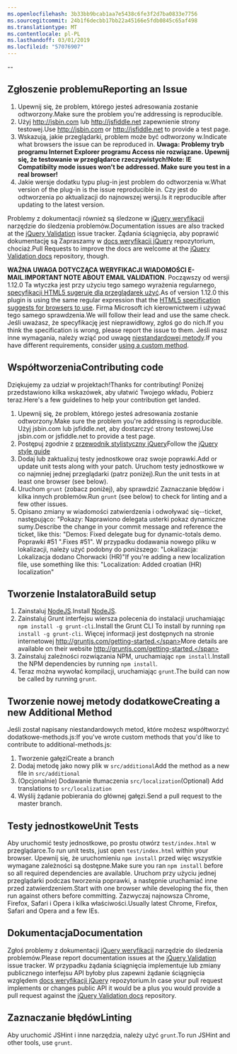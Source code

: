 ```yaml
---
ms.openlocfilehash: 3b33bb9bcab1aa7e5438c6fe3f2d7ba0833e7756
ms.sourcegitcommit: 24b1f6decbb17bb22a45166e5fdb0845c65af498
ms.translationtype: MT
ms.contentlocale: pl-PL
ms.lasthandoff: 03/01/2019
ms.locfileid: "57076907"
---
```

--

## <a name="reporting-an-issue"></a><span data-ttu-id="8989c-101">Zgłoszenie problemu</span><span class="sxs-lookup"><span data-stu-id="8989c-101">Reporting an Issue</span></span>

1. <span data-ttu-id="8989c-102">Upewnij się, że problem, którego jesteś adresowania zostanie odtworzony.</span><span class="sxs-lookup"><span data-stu-id="8989c-102">Make sure the problem you're addressing is reproducible.</span></span>
2. <span data-ttu-id="8989c-103">Użyj http://jsbin.com lub http://jsfiddle.net zapewnienie strony testowej.</span><span class="sxs-lookup"><span data-stu-id="8989c-103">Use http://jsbin.com or http://jsfiddle.net to provide a test page.</span></span>
3. <span data-ttu-id="8989c-104">Wskazują, jakie przeglądarki, problem może być odtworzony w.</span><span class="sxs-lookup"><span data-stu-id="8989c-104">Indicate what browsers the issue can be reproduced in.</span></span> <span data-ttu-id="8989c-105">**Uwaga: Problemy tryb programu Internet Explorer programu Access nie rozwiązane. Upewnij się, że testowanie w przeglądarce rzeczywistych!**</span><span class="sxs-lookup"><span data-stu-id="8989c-105">**Note: IE Compatibilty mode issues won't be addressed. Make sure you test in a real browser!**</span></span>
4. <span data-ttu-id="8989c-106">Jakie wersje dodatku typu plug-in jest problem do odtworzenia w.</span><span class="sxs-lookup"><span data-stu-id="8989c-106">What version of the plug-in is the issue reproducible in.</span></span> <span data-ttu-id="8989c-107">Czy jest do odtworzenia po aktualizacji do najnowszej wersji.</span><span class="sxs-lookup"><span data-stu-id="8989c-107">Is it reproducible after updating to the latest version.</span></span>

<span data-ttu-id="8989c-108">Problemy z dokumentacji również są śledzone w [jQuery weryfikacji](https://github.com/jzaefferer/jquery-validation/issues) narzędzie do śledzenia problemów.</span><span class="sxs-lookup"><span data-stu-id="8989c-108">Documentation issues are also tracked at the [jQuery Validation](https://github.com/jzaefferer/jquery-validation/issues) issue tracker.</span></span>
<span data-ttu-id="8989c-109">Żądania ściągnięcia, aby poprawić dokumentację są Zapraszamy w [docs weryfikacji jQuery](https://github.com/jzaefferer/validation-content) repozytorium, chociaż.</span><span class="sxs-lookup"><span data-stu-id="8989c-109">Pull Requests to improve the docs are welcome at the [jQuery Validation docs](https://github.com/jzaefferer/validation-content) repository, though.</span></span>

<span data-ttu-id="8989c-110">**WAŻNA UWAGA DOTYCZĄCA WERYFIKACJI WIADOMOŚCI E-MAIL**.</span><span class="sxs-lookup"><span data-stu-id="8989c-110">**IMPORTANT NOTE ABOUT EMAIL VALIDATION**.</span></span> <span data-ttu-id="8989c-111">Począwszy od wersji 1.12.0 Ta wtyczka jest przy użyciu tego samego wyrażenia regularnego, [specyfikacji HTML5 sugeruje dla przeglądarek użyć](https://html.spec.whatwg.org/multipage/forms.html#valid-e-mail-address).</span><span class="sxs-lookup"><span data-stu-id="8989c-111">As of version 1.12.0 this plugin is using the same regular expression that the [HTML5 specification suggests for browsers to use](https://html.spec.whatwg.org/multipage/forms.html#valid-e-mail-address).</span></span> <span data-ttu-id="8989c-112">Firma Microsoft ich kierownictwem i używać tego samego sprawdzenia.</span><span class="sxs-lookup"><span data-stu-id="8989c-112">We will follow their lead and use the same check.</span></span> <span data-ttu-id="8989c-113">Jeśli uważasz, że specyfikację jest nieprawidłowy, zgłoś go do nich.</span><span class="sxs-lookup"><span data-stu-id="8989c-113">If you think the specification is wrong, please report the issue to them.</span></span> <span data-ttu-id="8989c-114">Jeśli masz inne wymagania, należy wziąć pod uwagę [niestandardowej metody](http://jqueryvalidation.org/jQuery.validator.addMethod/).</span><span class="sxs-lookup"><span data-stu-id="8989c-114">If you have different requirements, consider [using a custom method](http://jqueryvalidation.org/jQuery.validator.addMethod/).</span></span>

## <a name="contributing-code"></a><span data-ttu-id="8989c-115">Współtworzenia</span><span class="sxs-lookup"><span data-stu-id="8989c-115">Contributing code</span></span>

<span data-ttu-id="8989c-116">Dziękujemy za udział w projektach!</span><span class="sxs-lookup"><span data-stu-id="8989c-116">Thanks for contributing!</span></span> <span data-ttu-id="8989c-117">Poniżej przedstawiono kilka wskazówek, aby ułatwić Twojego wkładu, Pobierz teraz.</span><span class="sxs-lookup"><span data-stu-id="8989c-117">Here's a few guidelines to help your contribution get landed.</span></span>

1. <span data-ttu-id="8989c-118">Upewnij się, że problem, którego jesteś adresowania zostanie odtworzony.</span><span class="sxs-lookup"><span data-stu-id="8989c-118">Make sure the problem you're addressing is reproducible.</span></span> <span data-ttu-id="8989c-119">Użyj jsbin.com lub jsfiddle.net, aby dostarczyć strony testowej.</span><span class="sxs-lookup"><span data-stu-id="8989c-119">Use jsbin.com or jsfiddle.net to provide a test page.</span></span>
2. <span data-ttu-id="8989c-120">Postępuj zgodnie z [przewodnik stylistyczny jQuery](http://contribute.jquery.com/style-guides/js)</span><span class="sxs-lookup"><span data-stu-id="8989c-120">Follow the [jQuery style guide](http://contribute.jquery.com/style-guides/js)</span></span>
3. <span data-ttu-id="8989c-121">Dodaj lub zaktualizuj testy jednostkowe oraz swoje poprawki.</span><span class="sxs-lookup"><span data-stu-id="8989c-121">Add or update unit tests along with your patch.</span></span> <span data-ttu-id="8989c-122">Uruchom testy jednostkowe w co najmniej jednej przeglądarki (patrz poniżej).</span><span class="sxs-lookup"><span data-stu-id="8989c-122">Run the unit tests in at least one browser (see below).</span></span>
4. <span data-ttu-id="8989c-123">Uruchom `grunt` (zobacz poniżej), aby sprawdzić Zaznaczanie błędów i kilka innych problemów.</span><span class="sxs-lookup"><span data-stu-id="8989c-123">Run `grunt` (see below) to check for linting and a few other issues.</span></span>
5. <span data-ttu-id="8989c-124">Opisano zmiany w wiadomości zatwierdzenia i odwoływać się--ticket, następująco: "Pokazy: Naprawiono delegata usterki pokaz dynamiczne sumy.</span><span class="sxs-lookup"><span data-stu-id="8989c-124">Describe the change in your commit message and reference the ticket, like this: "Demos: Fixed delegate bug for dynamic-totals demo.</span></span> <span data-ttu-id="8989c-125">Poprawki #51 ".</span><span class="sxs-lookup"><span data-stu-id="8989c-125">Fixes #51".</span></span> <span data-ttu-id="8989c-126">W przypadku dodawania nowego pliku w lokalizacji, należy użyć podobny do poniższego: "Lokalizacja: Lokalizacja dodano Chorwacki (HR)"</span><span class="sxs-lookup"><span data-stu-id="8989c-126">If you're adding a new localization file, use something like this: "Localization: Added croatian (HR) localization"</span></span>

## <a name="build-setup"></a><span data-ttu-id="8989c-127">Tworzenie Instalatora</span><span class="sxs-lookup"><span data-stu-id="8989c-127">Build setup</span></span>

1. <span data-ttu-id="8989c-128">Zainstaluj [NodeJS](http://nodejs.org).</span><span class="sxs-lookup"><span data-stu-id="8989c-128">Install [NodeJS](http://nodejs.org).</span></span>
2. <span data-ttu-id="8989c-129">Zainstaluj Grunt interfejsu wiersza polecenia do instalacji uruchamiając `npm install -g grunt-cli`.</span><span class="sxs-lookup"><span data-stu-id="8989c-129">Install the Grunt CLI To install by running `npm install -g grunt-cli`.</span></span> <span data-ttu-id="8989c-130">Więcej informacji jest dostępnych na stronie internetowej http://gruntjs.com/getting-started.</span><span class="sxs-lookup"><span data-stu-id="8989c-130">More details are available on their website http://gruntjs.com/getting-started.</span></span>
3. <span data-ttu-id="8989c-131">Zainstaluj zależności rozwiązania NPM, uruchamiając `npm install`.</span><span class="sxs-lookup"><span data-stu-id="8989c-131">Install the NPM dependencies by running `npm install`.</span></span>
4. <span data-ttu-id="8989c-132">Teraz można wywołać kompilacji, uruchamiając `grunt`.</span><span class="sxs-lookup"><span data-stu-id="8989c-132">The build can now be called by running `grunt`.</span></span>

## <a name="creating-a-new-additional-method"></a><span data-ttu-id="8989c-133">Tworzenie nowej metody dodatkowe</span><span class="sxs-lookup"><span data-stu-id="8989c-133">Creating a new Additional Method</span></span>

<span data-ttu-id="8989c-134">Jeśli został napisany niestandardowych metod, które możesz współtworzyć dodatkowe-methods.js:</span><span class="sxs-lookup"><span data-stu-id="8989c-134">If you've wrote custom methods that you'd like to contribute to additional-methods.js:</span></span>

1. <span data-ttu-id="8989c-135">Tworzenie gałęzi</span><span class="sxs-lookup"><span data-stu-id="8989c-135">Create a branch</span></span>
2. <span data-ttu-id="8989c-136">Dodaj metodę jako nowy plik w `src/additional`</span><span class="sxs-lookup"><span data-stu-id="8989c-136">Add the method as a new file in `src/additional`</span></span>
3. <span data-ttu-id="8989c-137">(Opcjonalnie) Dodawanie tłumaczenia `src/localization`</span><span class="sxs-lookup"><span data-stu-id="8989c-137">(Optional) Add translations to `src/localization`</span></span>
4. <span data-ttu-id="8989c-138">Wyślij żądanie pobierania do głównej gałęzi.</span><span class="sxs-lookup"><span data-stu-id="8989c-138">Send a pull request to the master branch.</span></span>

## <a name="unit-tests"></a><span data-ttu-id="8989c-139">Testy jednostkowe</span><span class="sxs-lookup"><span data-stu-id="8989c-139">Unit Tests</span></span>

<span data-ttu-id="8989c-140">Aby uruchomić testy jednostkowe, po prostu otwórz `test/index.html` w przeglądarce.</span><span class="sxs-lookup"><span data-stu-id="8989c-140">To run unit tests, just open `test/index.html` within your browser.</span></span> <span data-ttu-id="8989c-141">Upewnij się, że uruchomieniu `npm install` przed więc wszystkie wymagane zależności są dostępne.</span><span class="sxs-lookup"><span data-stu-id="8989c-141">Make sure you ran `npm install` before so all required dependencies are available.</span></span>
<span data-ttu-id="8989c-142">Uruchom przy użyciu jednej przeglądarki podczas tworzenia poprawki, a następnie uruchamiać inne przed zatwierdzeniem.</span><span class="sxs-lookup"><span data-stu-id="8989c-142">Start with one browser while developing the fix, then run against others before committing.</span></span> <span data-ttu-id="8989c-143">Zazwyczaj najnowsza Chrome, Firefox, Safari i Opera i kilka właściwości.</span><span class="sxs-lookup"><span data-stu-id="8989c-143">Usually latest Chrome, Firefox, Safari and Opera and a few IEs.</span></span>

## <a name="documentation"></a><span data-ttu-id="8989c-144">Dokumentacja</span><span class="sxs-lookup"><span data-stu-id="8989c-144">Documentation</span></span>

<span data-ttu-id="8989c-145">Zgłoś problemy z dokumentacji [jQuery weryfikacji](https://github.com/jzaefferer/jquery-validation/issues) narzędzie do śledzenia problemów.</span><span class="sxs-lookup"><span data-stu-id="8989c-145">Please report documentation issues at the [jQuery Validation](https://github.com/jzaefferer/jquery-validation/issues) issue tracker.</span></span>
<span data-ttu-id="8989c-146">W przypadku żądania ściągnięcia implementuje lub zmiany publicznego interfejsu API byłoby plus zapewni żądanie ściągnięcia względem [docs weryfikacji jQuery](https://github.com/jzaefferer/validation-content) repozytorium.</span><span class="sxs-lookup"><span data-stu-id="8989c-146">In case your pull request implements or changes public API it would be a plus you would provide a pull request against the [jQuery Validation docs](https://github.com/jzaefferer/validation-content) repository.</span></span>

## <a name="linting"></a><span data-ttu-id="8989c-147">Zaznaczanie błędów</span><span class="sxs-lookup"><span data-stu-id="8989c-147">Linting</span></span>

<span data-ttu-id="8989c-148">Aby uruchomić JSHint i inne narzędzia, należy użyć `grunt`.</span><span class="sxs-lookup"><span data-stu-id="8989c-148">To run JSHint and other tools, use `grunt`.</span></span>
